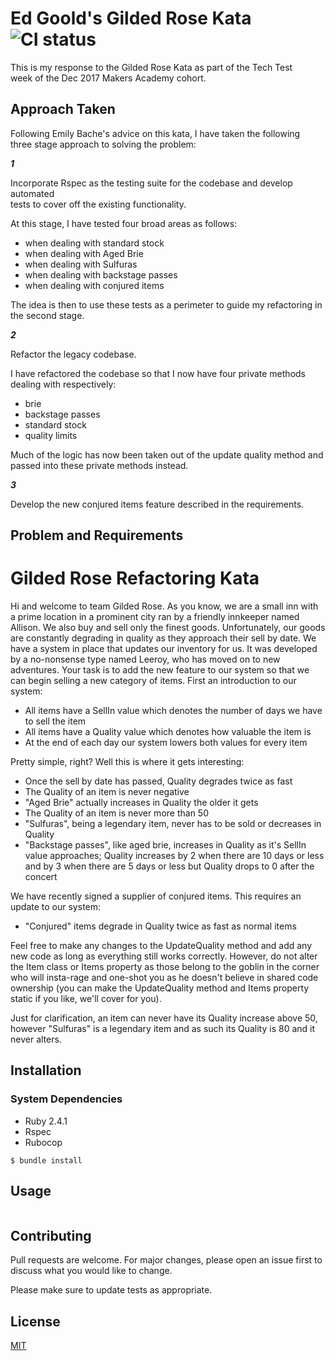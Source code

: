 # **Ed Goold's Gilded Rose Kata** ![CI status](https://img.shields.io/badge/build-passing-brightgreen.svg)

This is my response to the Gilded Rose Kata as part of the Tech Test  
week of the Dec 2017 Makers Academy cohort.

## Approach Taken

Following Emily Bache's advice on this kata, I have taken the following  
three stage approach to solving the problem:  

***1***

Incorporate Rspec as the testing suite for the codebase and develop automated  
tests to cover off the existing functionality.

At this stage, I have tested four broad areas as follows:

- when dealing with standard stock
- when dealing with Aged Brie
- when dealing with Sulfuras  
- when dealing with backstage passes
- when dealing with conjured items

The idea is then to use these tests as a perimeter to guide my refactoring in the second stage.

***2***

Refactor the legacy codebase.

I have refactored the codebase so that I now have four private methods dealing with respectively:

- brie
- backstage passes
- standard stock  
- quality limits

Much of the logic has now been taken out of the update quality method and passed into these private methods instead.

***3***

Develop the new conjured items feature described in the requirements.


## Problem and Requirements

# Gilded Rose Refactoring Kata

Hi and welcome to team Gilded Rose. As you know, we are a small inn with a
prime location in a prominent city ran by a friendly innkeeper named
Allison. We also buy and sell only the finest goods. Unfortunately, our
goods are constantly degrading in quality as they approach their sell by
date. We have a system in place that updates our inventory for us. It was
developed by a no-nonsense type named Leeroy, who has moved on to new
adventures. Your task is to add the new feature to our system so that we
can begin selling a new category of items. First an introduction to our
system:

- All items have a SellIn value which denotes the number of days we have
to sell the item
- All items have a Quality value which denotes how valuable the item is
- At the end of each day our system lowers both values for every item

Pretty simple, right? Well this is where it gets interesting:

- Once the sell by date has passed, Quality degrades twice as fast
- The Quality of an item is never negative
- "Aged Brie" actually increases in Quality the older it gets
- The Quality of an item is never more than 50
- "Sulfuras", being a legendary item, never has to be sold or decreases
in Quality
- "Backstage passes", like aged brie, increases in Quality as it's SellIn
value approaches; Quality increases by 2 when there are 10 days or less
and by 3 when there are 5 days or less but Quality drops to 0 after the
concert

We have recently signed a supplier of conjured items. This requires an
update to our system:

- "Conjured" items degrade in Quality twice as fast as normal items

Feel free to make any changes to the UpdateQuality method and add any
new code as long as everything still works correctly. However, do not
alter the Item class or Items property as those belong to the goblin
in the corner who will insta-rage and one-shot you as he doesn't
believe in shared code ownership (you can make the UpdateQuality
method and Items property static if you like, we'll cover for you).

Just for clarification, an item can never have its Quality increase
above 50, however "Sulfuras" is a legendary item and as such its
Quality is 80 and it never alters.


## Installation

### System Dependencies

* Ruby 2.4.1
* Rspec
* Rubocop

`$ bundle install`

## Usage

```

```


## Contributing

Pull requests are welcome. For major changes, please open an issue first to discuss what you would like to change.

Please make sure to update tests as appropriate.

## License

[MIT](https://choosealicense.com/licenses/mit/)
